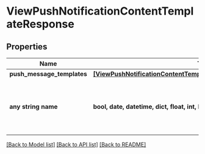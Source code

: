 # ViewPushNotificationContentTemplateResponse


## Properties
Name | Type | Description | Notes
------------ | ------------- | ------------- | -------------
**push_message_templates** | [**[ViewPushNotificationContentTemplateResponsePushMessageTemplates]**](ViewPushNotificationContentTemplateResponsePushMessageTemplates.md) |  | [optional] 
**any string name** | **bool, date, datetime, dict, float, int, list, str, none_type** | any string name can be used but the value must be the correct type | [optional]

[[Back to Model list]](../README.md#documentation-for-models) [[Back to API list]](../README.md#documentation-for-api-endpoints) [[Back to README]](../README.md)


